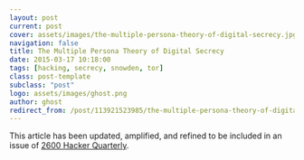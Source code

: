 ```yaml
---
layout: post
current: post
cover: assets/images/the-multiple-persona-theory-of-digital-secrecy.jpg
navigation: false
title: The Multiple Persona Theory of Digital Secrecy
date: 2015-03-17 10:18:00
tags: [hacking, secrecy, snowden, tor]
class: post-template
subclass: "post"
logo: assets/images/ghost.png
author: ghost
redirect_from: /post/113921523985/the-multiple-persona-theory-of-digital-secrecy
---
```


This article has been updated, amplified, and refined to be included in an issue of [2600 Hacker Quarterly](https://href.li/?https://www.2600.com/).
